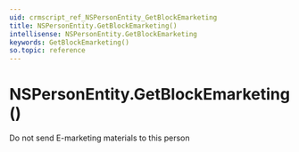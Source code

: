 ```yaml
---
uid: crmscript_ref_NSPersonEntity_GetBlockEmarketing
title: NSPersonEntity.GetBlockEmarketing()
intellisense: NSPersonEntity.GetBlockEmarketing
keywords: GetBlockEmarketing()
so.topic: reference
---
```


# NSPersonEntity.GetBlockEmarketing()

Do not send E-marketing materials to this person

